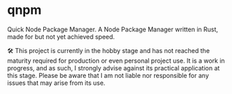 # qnpm
Quick Node Package Manager. A Node Package Manager written in Rust, made for but not yet achieved speed.

🛠️ This project is currently in the hobby stage and has not reached the maturity required for production or even personal project use. It is a work in progress, and as such, I strongly advise against its practical application at this stage. Please be aware that I am not liable nor responsible for any issues that may arise from its use.

